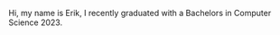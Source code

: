 Hi, my name is Erik, I recently graduated with a Bachelors in Computer Science 2023. 


<!---
Demigod808/Demigod808 is a ✨ special ✨ repository because its `README.md` (this file) appears on your GitHub profile.
You can click the Preview link to take a look at your changes.
--->
